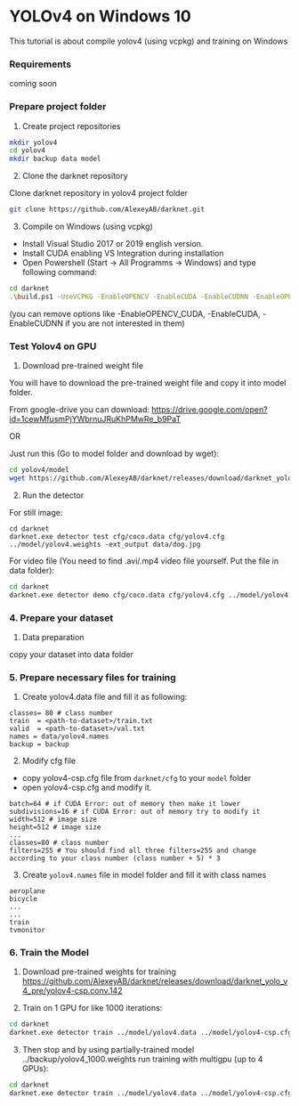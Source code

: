 # YOLOv4 on Windows 10

This tutorial is about compile yolov4 (using vcpkg) and training on Windows

### Requirements
coming soon

### Prepare project folder
1. Create project repositories

```bash
mkdir yolov4
cd yolov4
mkdir backup data model
```

2. Clone the darknet repository

Clone darknet repository in yolov4 project folder
```bash
git clone https://github.com/AlexeyAB/darknet.git
```

3. Compile on Windows (using vcpkg)

 -  Install Visual Studio 2017 or 2019 english version. 
 -  Install CUDA enabling VS Integration during installation
 -  Open Powershell (Start -> All Programms -> Windows) and type following command:

```bash
cd darknet
.\build.ps1 -UseVCPKG -EnableOPENCV -EnableCUDA -EnableCUDNN -EnableOPENCV_CUDA
```
(you can remove options like -EnableOPENCV_CUDA, -EnableCUDA, -EnableCUDNN if you are not interested in them)

### Test Yolov4 on GPU
1. Download pre-trained weight file

You will have to download the pre-trained weight file and copy it into model folder. 

From google-drive you can download: https://drive.google.com/open?id=1cewMfusmPjYWbrnuJRuKhPMwRe_b9PaT                                    

OR

Just run this (Go to model folder and download by wget):

```bash
cd yolov4/model
wget https://github.com/AlexeyAB/darknet/releases/download/darknet_yolo_v3_optimal/yolov4.weights
```


2. Run the detector

For still image:
```
cd darknet
darknet.exe detector test cfg/coco.data cfg/yolov4.cfg ../model/yolov4.weights -ext_output data/dog.jpg
```

For video file (You need to find .avi/.mp4 video file yourself. Put the file in data folder):

```bash
cd darknet
darknet.exe detector demo cfg/coco.data cfg/yolov4.cfg ../model/yolov4.weights ../data/demo.mp4 -ext_output
```

### 4. Prepare your dataset

1. Data preparation

copy your dataset into data folder

### 5. Prepare necessary files for training 

1. Create yolov4.data file and fill it as following:

```
classes= 80 # class number 
train  = <path-to-dataset>/train.txt
valid  = <path-to-dataset>/val.txt
names = data/yolov4.names
backup = backup
```

2. Modify cfg file

 - copy yolov4-csp.cfg file from `darknet/cfg` to your `model` folder
 - open yolov4-csp.cfg and modify it. 

```
batch=64 # if CUDA Error: out of memory then make it lower
subdivisions=16 # if CUDA Error: out of memory try to modify it
width=512 # image size
height=512 # image size
...
classes=80 # class number 
filters=255 # You should find all three filters=255 and change according to your class number (class number + 5) * 3 
```

3. Create `yolov4.names` file in model folder and fill it with class names
```
aeroplane 
bicycle
...
...
train
tvmonitor
```

### 6. Train the Model

1. Download pre-trained weights for training
    https://github.com/AlexeyAB/darknet/releases/download/darknet_yolo_v4_pre/yolov4-csp.conv.142

2. Train on 1 GPU for like 1000 iterations: 

```bash
cd darknet
darknet.exe detector train ../model/yolov4.data ../model/yolov4-csp.cfg ../model/yolov4.conv.142
```

3. Then stop and by using partially-trained model ../backup/yolov4_1000.weights run training with multigpu (up to 4 GPUs): 

```bash
cd darknet
darknet.exe detector train ../model/yolov4.data ../model/yolov4-csp.cfg ../backup/yolov4_1000.weights -gpus 0,1,2,3
```

